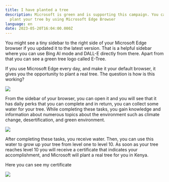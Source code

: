 ```yaml
---
title: I have planted a tree
description: Microsoft is green and is supporting this campaign. You can also
  plant your tree by using Microsoft Edge Browser
language: en
date: 2023-05-20T16:04:00.000Z
---
```

You might see a tiny sidebar to the right side of your Microsoft Edge browser if you updated it to the latest version. That is a helpful sidebar where you can use Bing AI mode and DALL-E directly from there. Apart from that you can see a green tree logo called E-Tree. 

If you use Microsoft Edge every day, and make it your default browser, it gives you the opportunity to plant a real tree. The question is how is this working?

![](/images/screenshot-2023-06-26-181520.png)

From the sidebar of your browser, you can open it and you will see that it has daily perks that you can complete and in return, you can collect some water for your tree. While completing these tasks, you gain knowledge and information about numerous topics about the environment such as climate change, desertification, and green environment.

![](/images/screenshot-2023-06-26-181607.png)

After completing these tasks, you receive water. Then, you can use this water to grow up your tree from level one to level 10. As soon as your tree reaches level 10 you will receive a certificate that indicates your accomplishment, and Microsoft will plant a real tree for you in Kenya.

Here you can see my certificate 

![](/images/certificate-1-.png)